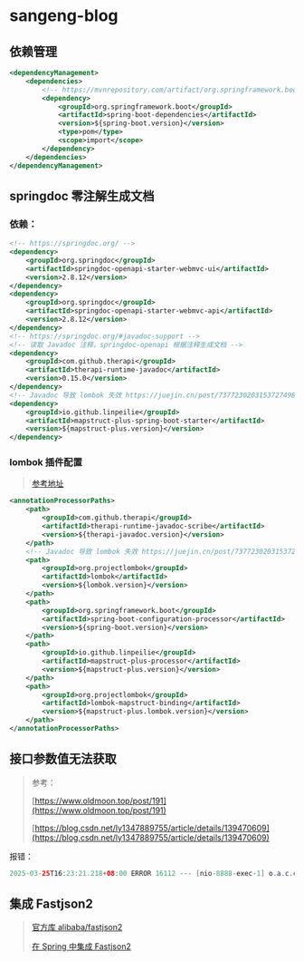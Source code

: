 # sangeng-blog

## 依赖管理

```xml
<dependencyManagement>
    <dependencies>
        <!-- https://mvnrepository.com/artifact/org.springframework.boot/spring-boot-dependencies -->
        <dependency>
            <groupId>org.springframework.boot</groupId>
            <artifactId>spring-boot-dependencies</artifactId>
            <version>${spring-boot.version}</version>
            <type>pom</type>
            <scope>import</scope>
        </dependency>
    </dependencies>
</dependencyManagement>
```

## springdoc 零注解生成文档

### 依赖：

```xml
<!-- https://springdoc.org/ -->
<dependency>
    <groupId>org.springdoc</groupId>
    <artifactId>springdoc-openapi-starter-webmvc-ui</artifactId>
    <version>2.8.12</version>
</dependency>
<dependency>
    <groupId>org.springdoc</groupId>
    <artifactId>springdoc-openapi-starter-webmvc-api</artifactId>
    <version>2.8.12</version>
</dependency>
<!-- https://springdoc.org/#javadoc-support -->
<!-- 读取 Javadoc 注释，springdoc-openapi 根据注释生成文档 -->
<dependency>
    <groupId>com.github.therapi</groupId>
    <artifactId>therapi-runtime-javadoc</artifactId>
    <version>0.15.0</version>
</dependency>
<!-- Javadoc 导致 lombok 失效 https://juejin.cn/post/7377230203153727498#heading-9 -->
<dependency>
    <groupId>io.github.linpeilie</groupId>
    <artifactId>mapstruct-plus-spring-boot-starter</artifactId>
    <version>${mapstruct-plus.version}</version>
</dependency>
```

### lombok 插件配置

> [参考地址](https://juejin.cn/post/7377230203153727498#heading-9)

```xml
<annotationProcessorPaths>
    <path>
        <groupId>com.github.therapi</groupId>
        <artifactId>therapi-runtime-javadoc-scribe</artifactId>
        <version>${therapi-javadoc.version}</version>
    </path>
    <!-- Javadoc 导致 lombok 失效 https://juejin.cn/post/7377230203153727498#heading-9 -->
    <path>
        <groupId>org.projectlombok</groupId>
        <artifactId>lombok</artifactId>
        <version>${lombok.version}</version>
    </path>
    <path>
        <groupId>org.springframework.boot</groupId>
        <artifactId>spring-boot-configuration-processor</artifactId>
        <version>${spring-boot.version}</version>
    </path>
    <path>
        <groupId>io.github.linpeilie</groupId>
        <artifactId>mapstruct-plus-processor</artifactId>
        <version>${mapstruct-plus.version}</version>
    </path>
    <path>
        <groupId>org.projectlombok</groupId>
        <artifactId>lombok-mapstruct-binding</artifactId>
        <version>${mapstruct-plus.lombok.version}</version>
    </path>
</annotationProcessorPaths>
```

## 接口参数值无法获取

> 参考：
>
> [https://www.oldmoon.top/post/191](https://www.oldmoon.top/post/191)
>
> [https://blog.csdn.net/ly1347889755/article/details/139470609](https://blog.csdn.net/ly1347889755/article/details/139470609)

报错：

```java
2025-03-25T16:23:21.218+08:00 ERROR 16112 --- [nio-8888-exec-1] o.a.c.c.C.[.[.[/].[dispatcherServlet]    : Servlet.service() for servlet [dispatcherServlet] in context with path [] threw exception [Request processing failed: java.lang.IllegalArgumentException: Name for argument of type [java.lang.Integer] not specified, and parameter name information not available via reflection. Ensure that the compiler uses the '-parameters' flag.] with root cause
```

## 集成 Fastjson2

> [官方库 alibaba/fastjson2](https://github.com/alibaba/fastjson2)
>
> [在 Spring 中集成 Fastjson2](https://github.com/alibaba/fastjson2/blob/main/docs/spring_support_cn.md)
